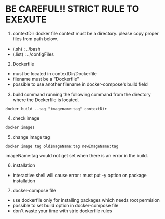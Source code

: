 # BE CAREFUL!! STRICT RULE TO EXEXUTE
1. contextDir
docker file context must be a directory. please copy proper files from path below.
- (.sh) : ../bash
- (.list) : ../configFiles

2. Dockerfile
- must be located in contextDir/Dockerfile
- filename must be a "Dockerfile"
- possible to use another filename in docker-compose's build field

3. build command
running the following command from the directory where the Dockerfile is located.
```
docker build --tag "imagename:tag" contextDir
```

4. check image
```
docker images
```

5. change image tag
```
docker image tag oldImageName:tag newImageName:tag
```
imageName:tag would not get set when there is an error in the build.

6. installation
- interactive shell will cause error : must put -y option on package installation

7. docker-compose file
- use dockerfile only for installing packages which needs root permision
- possible to set build option in docker-compose file
- don't waste your time with stric dockerfile rules
